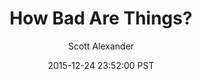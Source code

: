 ---
layout: podcast
title: "How Bad Are Things?"
author: Scott Alexander
description: https://slatestarcodex.com/2015/12/24/how-bad-are-things/
date: 2015-12-24 23:52:00 PST
length: 2746855
duration: 687
guid: how-bad-are-things
---